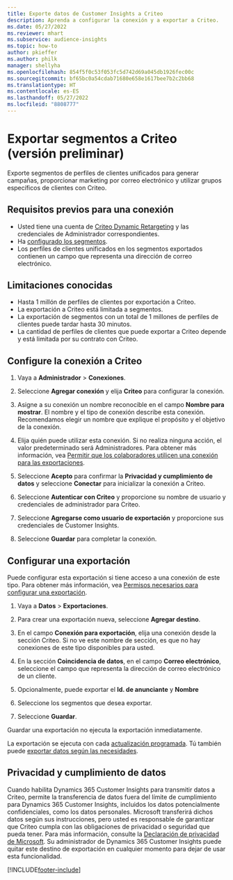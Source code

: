 ```yaml
---
title: Exporte datos de Customer Insights a Criteo
description: Aprenda a configurar la conexión y a exportar a Criteo.
ms.date: 05/27/2022
ms.reviewer: mhart
ms.subservice: audience-insights
ms.topic: how-to
author: pkieffer
ms.author: philk
manager: shellyha
ms.openlocfilehash: 854f5f0c53f053fc5d742d69a045db1926fec00c
ms.sourcegitcommit: bf65bc0a54cdab71680e658e1617bee7b2c2bb68
ms.translationtype: HT
ms.contentlocale: es-ES
ms.lasthandoff: 05/27/2022
ms.locfileid: "8808777"
---
```

# <a name="export-segments-to-criteo-preview"></a>Exportar segmentos a Criteo (versión preliminar)

Exporte segmentos de perfiles de clientes unificados para generar campañas, proporcionar marketing por correo electrónico y utilizar grupos específicos de clientes con Criteo.

## <a name="prerequisites-for-connection"></a>Requisitos previos para una conexión

-   Usted tiene una cuenta de [Criteo Dynamic Retargeting](https://www.criteo.com/login/) y las credenciales de Administrador correspondientes.
-   Ha [configurado los segmentos](segments.md).
-   Los perfiles de clientes unificados en los segmentos exportados contienen un campo que representa una dirección de correo electrónico.

## <a name="known-limitations"></a>Limitaciones conocidas

- Hasta 1 millón de perfiles de clientes por exportación a Criteo.
- La exportación a Criteo está limitada a segmentos.
- La exportación de segmentos con un total de 1 millones de perfiles de clientes puede tardar hasta 30 minutos. 
- La cantidad de perfiles de clientes que puede exportar a Criteo depende y está limitada por su contrato con Criteo.

## <a name="set-up-connection-to-criteo"></a>Configure la conexión a Criteo

1. Vaya a **Administrador** > **Conexiones**.

1. Seleccione **Agregar conexión** y elija **Criteo** para configurar la conexión.

1. Asigne a su conexión un nombre reconocible en el campo **Nombre para mostrar**. El nombre y el tipo de conexión describe esta conexión. Recomendamos elegir un nombre que explique el propósito y el objetivo de la conexión.

1. Elija quién puede utilizar esta conexión. Si no realiza ninguna acción, el valor predeterminado será Administradores. Para obtener más información, vea [Permitir que los colaboradores utilicen una conexión para las exportaciones](connections.md#allow-contributors-to-use-a-connection-for-exports).

1. Seleccione **Acepto** para confirmar la **Privacidad y cumplimiento de datos** y seleccione **Conectar** para inicializar la conexión a Criteo.

1. Seleccione **Autenticar con Criteo** y proporcione su nombre de usuario y credenciales de administrador para Criteo. 

1. Seleccione **Agregarse como usuario de exportación** y proporcione sus credenciales de Customer Insights.

1. Seleccione **Guardar** para completar la conexión.

## <a name="configure-an-export"></a>Configurar una exportación

Puede configurar esta exportación si tiene acceso a una conexión de este tipo. Para obtener más información, vea [Permisos necesarios para configurar una exportación](export-destinations.md#set-up-a-new-export).

1. Vaya a **Datos** > **Exportaciones**.

1. Para crear una exportación nueva, seleccione **Agregar destino**.

1. En el campo **Conexión para exportación**, elija una conexión desde la sección Criteo. Si no ve este nombre de sección, es que no hay conexiones de este tipo disponibles para usted. 

1. En la sección **Coincidencia de datos**, en el campo **Correo electrónico**, seleccione el campo que representa la dirección de correo electrónico de un cliente. 

1. Opcionalmente, puede exportar el **Id. de anunciante** y **Nombre**

1. Seleccione los segmentos que desea exportar. 

1. Seleccione **Guardar**.

Guardar una exportación no ejecuta la exportación inmediatamente.

La exportación se ejecuta con cada [actualización programada](system.md#schedule-tab). Tú también puede [exportar datos según las necesidades](export-destinations.md#run-exports-on-demand). 

## <a name="data-privacy-and-compliance"></a>Privacidad y cumplimiento de datos

Cuando habilita Dynamics 365 Customer Insights para transmitir datos a Criteo, permite la transferencia de datos fuera del límite de cumplimiento para Dynamics 365 Customer Insights, incluidos los datos potencialmente confidenciales, como los datos personales. Microsoft transferirá dichos datos según sus instrucciones, pero usted es responsable de garantizar que Criteo cumpla con las obligaciones de privacidad o seguridad que pueda tener. Para más información, consulte la [Declaración de privacidad de Microsoft](https://go.microsoft.com/fwlink/?linkid=396732).
Su administrador de Dynamics 365 Customer Insights puede quitar este destino de exportación en cualquier momento para dejar de usar esta funcionalidad.


[!INCLUDE[footer-include](includes/footer-banner.md)]
